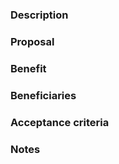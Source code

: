 
### Description

<!-- What is the problem and solution you're proposing? -->

### Proposal

<!-- How are we going to solve it? -->

###  Benefit

<!-- What is the expected value to deliver? -->

### Beneficiaries

<!-- Who will use this? -->

### Acceptance criteria

<!-- When the solution is working correctly? -->

### Notes

<!-- Aditional notes if needed -->
